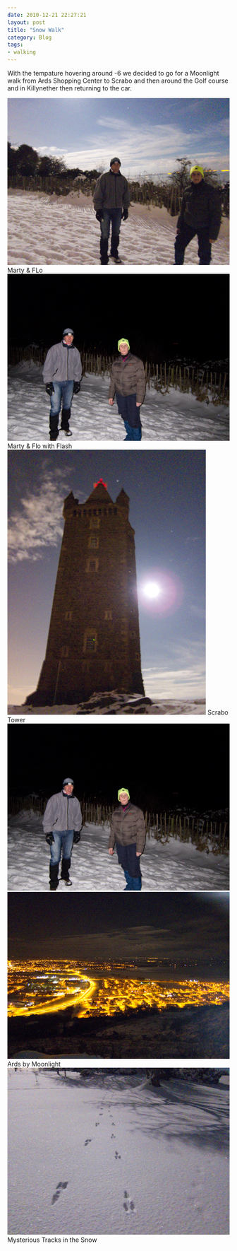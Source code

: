 ```yaml
---
date: 2010-12-21 22:27:21
layout: post
title: "Snow Walk"
category: Blog
tags:
- walking
---
```


With the tempature hovering around -6 we decided to go for a Moonlight walk from Ards Shopping Center to Scrabo and then around the Golf course and in Killynether then returning to the car.



<img src="/images/2010/img_0538.jpg">
Marty & FLo


<img src="/images/2010/img_0539.jpg">
Marty & Flo with Flash

<img src="/images/2010/img_0542.jpg">
Scrabo Tower


<img src="/images/2010/img_0539.jpg">

<img src="/images/2010/img_0545.jpg">
Ards by Moonlight

<img src="/images/2010/img_0551.jpg">
Mysterious Tracks in the Snow
